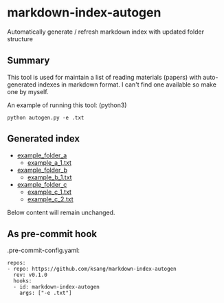 # markdown-index-autogen
Automatically generate / refresh markdown index with updated folder structure

## Summary
This tool is used for maintain a list of reading materials (papers) with auto-generated indexes in markdown format.
I can't find one available so make one by myself.

An example of running this tool: (python3)
```
python autogen.py -e .txt
```

## Generated index
[comment]: # (markdown-index-autogen)
- [example_folder_a](./example_folder_a)
	- [example_a_1.txt](./example_folder_a/example_a_1.txt)
- [example_folder_b](./example_folder_a/example_folder_b)
	- [example_b_1.txt](./example_folder_a/example_folder_b/example_b_1.txt)
- [example_folder_c](./example_folder_c)
	- [example_c_1.txt](./example_folder_c/example_c_1.txt)
	- [example_c_2.txt](./example_folder_c/example_c_2.txt)

Below content will remain unchanged.

## As pre-commit hook
.pre-commit-config.yaml:
```
repos:
- repo: https://github.com/ksang/markdown-index-autogen
  rev: v0.1.0
  hooks:
  - id: markdown-index-autogen
    args: ["-e .txt"]
```